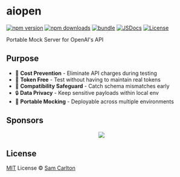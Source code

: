 # aiopen

[![npm version][npm-version-src]][npm-version-href]
[![npm downloads][npm-downloads-src]][npm-downloads-href]
[![bundle][bundle-src]][bundle-href]
[![JSDocs][jsdocs-src]][jsdocs-href]
[![License][license-src]][license-href]

Portable Mock Server for OpenAI's API

## Purpose
- 💸 **Cost Prevention** - Eliminate API charges during testing
- 🔑 **Token Free** - Test without having to maintain real tokens
- 🚨 **Compatibility Safeguard** - Catch schema mismatches early
- 🔒 **Data Privacy** - Keep sensitive payloads within local env
- 🧳 **Portable Mocking** - Deployable across multiple environments

## Sponsors

<p align="center">
  <a href="https://cdn.jsdelivr.net/gh/antfu/static/sponsors.svg">
    <img src='https://cdn.jsdelivr.net/gh/antfu/static/sponsors.svg'/>
  </a>
</p>

## License

[MIT](./LICENSE) License © [Sam Carlton](https://github.com/ThatGuySam)

<!-- Badges -->

[npm-version-src]: https://img.shields.io/npm/v/aiopen?style=flat&colorA=080f12&colorB=1fa669
[npm-version-href]: https://npmjs.com/package/aiopen
[npm-downloads-src]: https://img.shields.io/npm/dm/aiopen?style=flat&colorA=080f12&colorB=1fa669
[npm-downloads-href]: https://npmjs.com/package/aiopen
[bundle-src]: https://img.shields.io/bundlephobia/minzip/aiopen?style=flat&colorA=080f12&colorB=1fa669&label=minzip
[bundle-href]: https://bundlephobia.com/result?p=aiopen
[license-src]: https://img.shields.io/github/license/antfu/aiopen.svg?style=flat&colorA=080f12&colorB=1fa669
[license-href]: https://github.com/ThatGuySam/aiopen/blob/main/LICENSE
[jsdocs-src]: https://img.shields.io/badge/jsdocs-reference-080f12?style=flat&colorA=080f12&colorB=1fa669
[jsdocs-href]: https://www.jsdocs.io/package/aiopen
